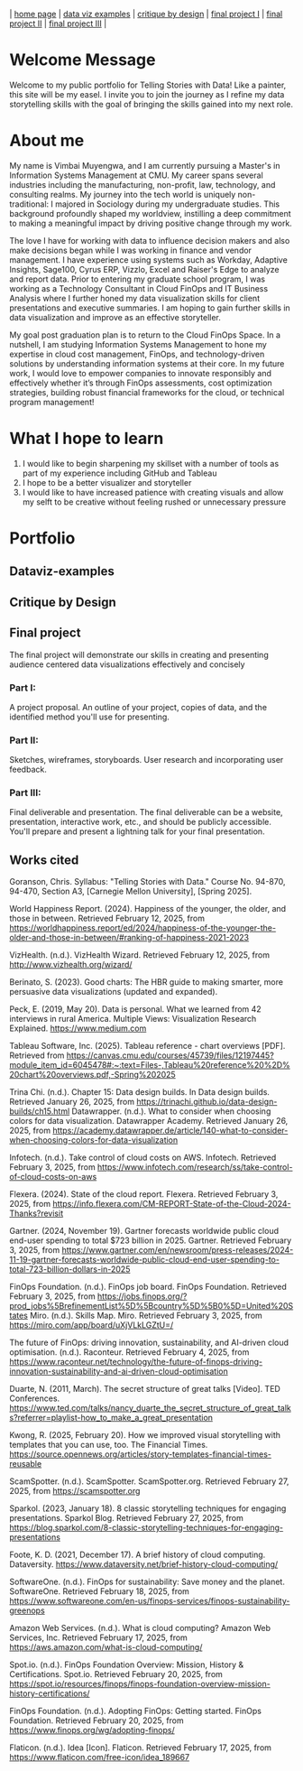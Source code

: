 | [home page](https://vimmuyengwa.github.io/tswd-portfolio-vimbaiM/) | [data viz examples](dataviz-examples.md) | [critique by design](critique-by-design.md) | [final project I](final-project-part-one.md) | [final project II](final-project-part-two.md) | [final project III](final-project-part-three.md) |

# Welcome Message
Welcome to my public portfolio for Telling Stories with Data!  Like a painter, this site will be my easel. I invite you to join the journey as I refine my data storytelling skills with the goal of bringing the skills gained into my next role. 

# About me
My name is Vimbai Muyengwa, and I am currently pursuing a Master's in Information Systems Management at CMU. My career spans several industries including the manufacturing, non-profit, law, technology, and consulting realms. My journey into the tech world is uniquely non-traditional: I majored in Sociology during my undergraduate studies. This background profoundly shaped my worldview, instilling a deep commitment to making a meaningful impact by driving positive change through my work. 

The love I have for working with data to influence decision makers and also make decisions began while I was working in finance and vendor management. I have experience using systems such as Workday, Adaptive Insights, Sage100, Cyrus ERP, Vizzlo, Excel and Raiser's Edge to analyze and report data. Prior to entering my graduate school program, I was working as a Technology Consultant in Cloud FinOps and IT Business Analysis where I further honed my data visualization skills for client presentations and executive summaries. I am hoping to gain further skills in data visualization and improve as an effective storyteller.  

My goal post graduation plan is to return to the Cloud FinOps Space. In a nutshell, I am studying Information Systems Management to hone my expertise in cloud cost management, FinOps, and technology-driven solutions by understanding information systems at their core. In my future work, I would love to empower companies to innovate responsibly and effectively whether it’s through FinOps assessments, cost optimization strategies, building robust financial frameworks for the cloud, or technical program management!


# What I hope to learn

1. I would like to begin sharpening my skillset with a number of tools as part of my experience including GitHub and Tableau
2. I hope to be a better visualizer and storyteller 
3. I would like to have increased patience with creating visuals and allow my selft to be creative without feeling rushed or unnecessary pressure 

# Portfolio

## Dataviz-examples 

## Critique by Design

## Final project
The final project will demonstrate our skills in creating and presenting audience centered data visualizations effectively and concisely

### Part I: 
A project proposal.  An outline of your project, copies of data, and the identified method you'll use for presenting.
### Part II: 
Sketches, wireframes, storyboards.  User research and incorporating user feedback.
### Part III: 
Final deliverable and presentation.  The final deliverable can be a website, presentation, interactive work, etc., and should be publicly accessible.   You'll prepare and present a lightning talk for your final presentation. 

## Works cited
Goranson, Chris. Syllabus: "Telling Stories with Data." Course No. 94-870, 94-470, Section A3, [Carnegie Mellon University], [Spring 2025].

World Happiness Report. (2024). Happiness of the younger, the older, and those in between. Retrieved February 12, 2025, from https://worldhappiness.report/ed/2024/happiness-of-the-younger-the-older-and-those-in-between/#ranking-of-happiness-2021-2023

VizHealth. (n.d.). VizHealth Wizard. Retrieved February 12, 2025, from http://www.vizhealth.org/wizard/

Berinato, S. (2023). Good charts: The HBR guide to making smarter, more persuasive data visualizations (updated and expanded).

Peck, E. (2019, May 20). Data is personal. What we learned from 42 interviews in rural America. Multiple Views: Visualization Research Explained. https://www.medium.com

Tableau Software, Inc. (2025). Tableau reference - chart overviews [PDF]. Retrieved from https://canvas.cmu.edu/courses/45739/files/12197445?module_item_id=6045478#:~:text=Files-,Tableau%20reference%20%2D%20chart%20overviews.pdf,-Spring%202025

Trina Chi. (n.d.). Chapter 15: Data design builds. In Data design builds. Retrieved January 26, 2025, from https://trinachi.github.io/data-design-builds/ch15.html
Datawrapper. (n.d.). What to consider when choosing colors for data visualization. Datawrapper Academy. Retrieved January 26, 2025, from https://academy.datawrapper.de/article/140-what-to-consider-when-choosing-colors-for-data-visualization

Infotech. (n.d.). Take control of cloud costs on AWS. Infotech. Retrieved February 3, 2025, from https://www.infotech.com/research/ss/take-control-of-cloud-costs-on-aws

Flexera. (2024). State of the cloud report. Flexera. Retrieved February 3, 2025, from https://info.flexera.com/CM-REPORT-State-of-the-Cloud-2024-Thanks?revisit

Gartner. (2024, November 19). Gartner forecasts worldwide public cloud end-user spending to total $723 billion in 2025. Gartner. Retrieved February 3, 2025, from https://www.gartner.com/en/newsroom/press-releases/2024-11-19-gartner-forecasts-worldwide-public-cloud-end-user-spending-to-total-723-billion-dollars-in-2025

FinOps Foundation. (n.d.). FinOps job board. FinOps Foundation. Retrieved February 3, 2025, from https://jobs.finops.org/?prod_jobs%5BrefinementList%5D%5Bcountry%5D%5B0%5D=United%20States
Miro. (n.d.). Skills Map. Miro. Retrieved February 3, 2025, from https://miro.com/app/board/uXjVLkLGZtU=/

The future of FinOps: driving innovation, sustainability, and AI-driven cloud optimisation. (n.d.). Raconteur. Retrieved February 4, 2025, from https://www.raconteur.net/technology/the-future-of-finops-driving-innovation-sustainability-and-ai-driven-cloud-optimisation

Duarte, N. (2011, March). The secret structure of great talks [Video]. TED Conferences. https://www.ted.com/talks/nancy_duarte_the_secret_structure_of_great_talks?referrer=playlist-how_to_make_a_great_presentation

Kwong, R. (2025, February 20). How we improved visual storytelling with templates that you can use, too. The Financial Times. https://source.opennews.org/articles/story-templates-financial-times-reusable

ScamSpotter. (n.d.). ScamSpotter. ScamSpotter.org. Retrieved February 27, 2025, from https://scamspotter.org

Sparkol. (2023, January 18). 8 classic storytelling techniques for engaging presentations. Sparkol Blog. Retrieved February 27, 2025, from https://blog.sparkol.com/8-classic-storytelling-techniques-for-engaging-presentations

Foote, K. D. (2021, December 17). A brief history of cloud computing. Dataversity. https://www.dataversity.net/brief-history-cloud-computing/

SoftwareOne. (n.d.). FinOps for sustainability: Save money and the planet. SoftwareOne. Retrieved February 18, 2025, from https://www.softwareone.com/en-us/finops-services/finops-sustainability-greenops

Amazon Web Services. (n.d.). What is cloud computing? Amazon Web Services, Inc. Retrieved February 17, 2025, from https://aws.amazon.com/what-is-cloud-computing/

Spot.io. (n.d.). FinOps Foundation Overview: Mission, History & Certifications. Spot.io. Retrieved February 20, 2025, from https://spot.io/resources/finops/finops-foundation-overview-mission-history-certifications/

FinOps Foundation. (n.d.). Adopting FinOps: Getting started. FinOps Foundation. Retrieved February 20, 2025, from https://www.finops.org/wg/adopting-finops/

Flaticon. (n.d.). Idea [Icon]. Flaticon. Retrieved February 17, 2025, from https://www.flaticon.com/free-icon/idea_189667


